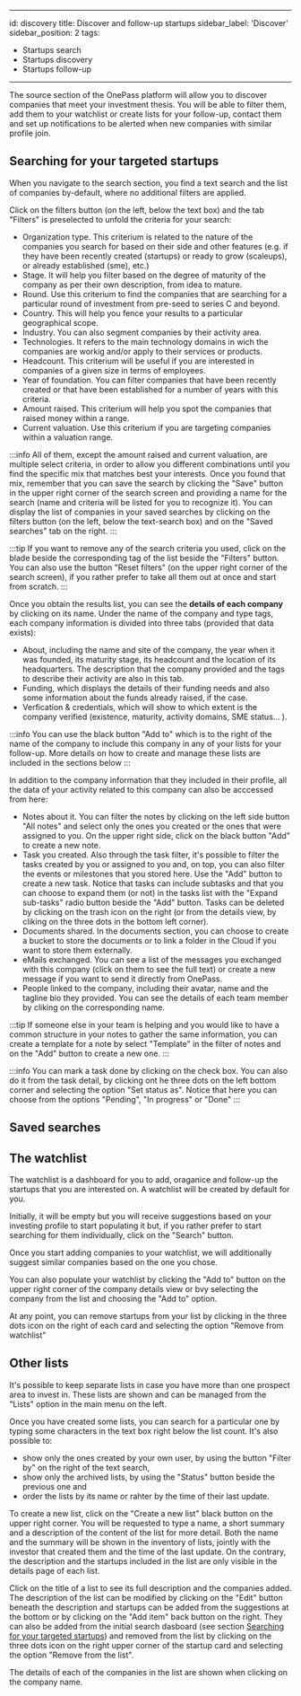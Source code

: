 ---
id: discovery
title: Discover and follow-up startups
sidebar_label: 'Discover'
sidebar_position: 2
tags:

- Startups search
- Startups discovery
- Startups follow-up

 ---

 The source section of the OnePass platform will allow you to discover companies that meet your investment thesis.
 You will be able to filter them, add them to your watchlist or create lists for your follow-up, contact them and set up notifications to be alerted when new companies with similar profile join.

## Searching for your targeted startups

When you navigate to the search section, you find a text search and the list of companies by-default, where no additional filters are applied.

Click on the filters button (on the left, below the text box) and the tab "Filters" is preselected to unfold the criteria for your search:

- Organization type. This criterium is related to the nature of the companies you search for based on their side and other features (e.g. if they have been recently created (startups) or ready to grow (scaleups), or already established (sme), etc.)
- Stage. It will help you filter based on the degree of maturity of the company as per their own description, from idea to mature.
- Round. Use this criterium to find the companies that are searching for a particular round of investment from pre-seed to series C and beyond.
- Country. This will help you fence your results to a particular geographical scope.
- Industry. You can also segment companies by their activity area.
- Technologies. It refers to the main technology domains in wich the companies are workig and/or apply to their services or products.
- Headcount. This criterium will be useful if you are interested in companies of a given size in terms of employees.
- Year of foundation. You can filter companies that have been recently created or that have been established for a number of years with this criteria.
- Amount raised. This criterium will help you spot the companies that raised money within a range.
- Current valuation. Use this criterium if you are targeting companies within a valuation range.

:::info
All of them, except the amount raised and current valuation, are multiple select criteria, in order to allow you different combinations until you find the specific mix that matches best your interests. Once you found that mix, remember that you can save the search by clicking the "Save" button in the upper right corner of the search screen and providing a name for the search (name and criteria will be listed for you to recognize it).
You can display the list of companies in your saved searches by clicking on the filters button (on the left, below the text-search box) and on the "Saved searches" tab on the right.
:::

:::tip
If you want to remove any of the search criteria you used, click on the blade beside the corresponding tag of the list beside the "Filters" button.
You can also use the button "Reset filters" (on the upper right corner of the search screen), if you rather prefer to take all them out at once and start from scratch.
:::

Once you obtain the results list, you can see the **details of each company** by clicking on its name. Under the name of the company and type tags, each company information is divided into three tabs (provided that data exists):

- About, including the name and site of the company, the year when it was founded, its maturity stage, its headcount and the location of its headquarters. The description that the company provided and the tags to describe their activity are also in this tab.
- Funding, which displays the details of their funding needs and also some information about the funds already raised, if the case.
- Verfication & credentials, which will show to which extent is the company verified (existence, maturity, activity domains, SME status... ).

:::info
You can use the black button "Add to" which is to the right of the name of the company to include this company in any of your lists for your follow-up.
More details on how to create and manage these lists are included in the sections below
:::

In addition to the company information that they included in their profile, all the data of your activity related to this company can also be acccessed from here:

- Notes about it. You can filter the notes by clicking on the left side button "All notes" and select only the ones you created or the ones that were assigned to you. On the upper right side, click on the black button "Add" to create a new note.
- Task you created. Also through the task filter, it's possible to filter the tasks created by you or assigned to you and, on top, you can also filter the events or milestones that you stored here. Use the "Add" button to create a new task. Notice that tasks can include subtasks and that you can choose to expand them (or not) in the tasks list with the "Expand sub-tasks" radio button beside the "Add" button. Tasks can be deleted by clicking on the trash icon on the right (or from the details view, by cliking on the three dots in the bottom left corner).
- Documents shared. In the documents section, you can choose to create a bucket to store the documents or to link a folder in the Cloud if you want to store them externally.
- eMails exchanged. You can see a list of the messages you exchanged with this company (click on them to see the full text) or create a new message if you want to send it directly from OnePass.
- People linked to the company, including their avatar, name and the tagline bio they provided. You can see the details of each team member by cliking on the corresponding name.

:::tip
If someone else in your team is helping and you would like to have a common structure in your notes to gather the same information, you can create a template for a note by select "Template" in the filter of notes and on the "Add" button to create a new one.
:::

:::info
You can mark a task done by clicking on the check box. You can also do it from the task detail, by clicking ont he three dots on the left bottom corner and selecting the option "Set status as". Notice that here you can choose from the options "Pending", "In progress" or "Done"
:::

## Saved searches

## The watchlist

The watchlist is a dashboard for you to add, oraganice and follow-up the startups that you are interested on. A watchlist will be created by default for you.

Initially, it will be empty but you will receive suggestions based on your investing profile to start populating it but, if you rather prefer to start searching for them individually, click on the "Search" button.

Once you start adding companies to your watchlist, we will additionally suggest similar companies based on the one you chose.

You can also populate your watchlist by clicking the "Add to" button on the upper right corner of the company details view or bvy selecting the company from the list and choosing the "Add to" option.

At any point, you can remove startups from your list by clicking in the three dots icon on the right of each card and selecting the option "Remove from watchlist"

## Other lists

It's possible to keep separate lists in case you have more than one prospect area to invest in. These lists are shown and can be managed from the "Lists" option in the main menu on the left.

Once you have created some lists, you can search for a particular one by typing some characters in the text box right below the list count. It's also possible to:

- show only the ones created by your own user, by using the button "Filter by" on the right of the text search,
- show only the archived lists, by using the "Status" button beside the previous one and
- order the lists by its name or rahter by the time of their last update.

To create a new list, click on the "Create a new list" black button on the upper right corner. You will be requested to type a name, a short summary and a description of the content of the list for more detail. Both the name and the summary will be shown in the inventory of lists, jointly with the investor that created them and the time of the last update. On the contrary, the description and the startups included in the list are only visible in the details page of each list.

Click on the title of a list to see its full description and the companies added. The description of the list can be modified by clicking on the "Edit" button beneath the description and startups can be added from the suggestions at the bottom or by clicking on the "Add item" back button on the right. They can also be added from the initial search dasboard (see section [Searching for your targeted startups](#-Searching-for-your-targeted-startups)) and removed from the list by clicking on the three dots icon on the right upper corner of the startup card and selecting the option "Remove from the list".

The details of each of the companies in the list are shown when clicking on the company name.
